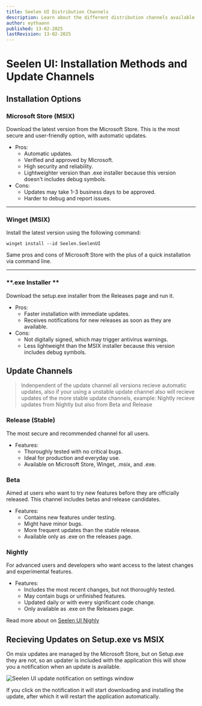 ```yaml
---
title: Seelen UI Distribution Channels
description: Learn about the different distribution channels available for Seelen UI
author: eythaann
published: 13-02-2025
lastRevision: 13-02-2025
---
```


# **Seelen UI: Installation Methods and Update Channels**

## **Installation Options**

### **Microsoft Store (MSIX)**
Download the latest version from the Microsoft Store. This is the most secure and user-friendly option, with automatic updates.  

- Pros:
  - Automatic updates.
  - Verified and approved by Microsoft.
  - High security and reliability.
  - Lightweighter version than .exe installer because this version doesn't includes debug symbols.
- Cons:
  - Updates may take 1-3 business days to be approved.
  - Harder to debug and report issues.

---

### **Winget (MSIX)**
Install the latest version using the following command:

```pwsh
winget install --id Seelen.SeelenUI
```
Same pros and cons of Microsoft Store with the plus of a quick installation via command line.

---

### **.exe Installer  **
Download the setup.exe installer from the Releases page and run it.

- Pros:  
  - Faster installation with immediate updates.
  - Receives notifications for new releases as soon as they are available.
- Cons:
  - Not digitally signed, which may trigger antivirus warnings.
  - Less lightweight than the MSIX installer because this version includes debug symbols.

## **Update Channels**
> Indenpendent of the update channel all versions recieve automatic updates, also if your using a unstable update channel also will recieve updates of the more stable update channels, example:
Nightly recieve updates from Nightly but also from Beta and Release

### **Release (Stable)**
The most secure and recommended channel for all users.

- Features:
  - Thoroughly tested with no critical bugs.
  - Ideal for production and everyday use.
  - Available on Microsoft Store, Winget, .msix, and .exe.

### **Beta**
Aimed at users who want to try new features before they are officially released. This channel includes betas and release candidates.

- Features:
  - Contains new features under testing.
  - Might have minor bugs.
  - More frequent updates than the stable release.
  - Available only as .exe on the releases page.

### **Nightly**
For advanced users and developers who want access to the latest changes and experimental features.

- Features:
  - Includes the most recent changes, but not thoroughly tested.
  - May contain bugs or unfinished features.
  - Updated daily or with every significant code change.
  - Only available as .exe on the Releases page.

Read more about on [Seelen UI Nighly](./nightly.md)

## **Recieving Updates on Setup.exe vs MSIX**
On msix updates are managed by the Microsoft Store, but on Setup.exe they are not, so an updater is included with the application this will show you a notification when an update is available.

![Seelen UI update notification on settings window](https://github.com/Seelen-Inc/slu-blog/blob/master/blog/seelen-ui-distribution-channels/image.png?raw=true)

If you click on the notification it will start downloading and installing the update, after which it will restart the application automatically.